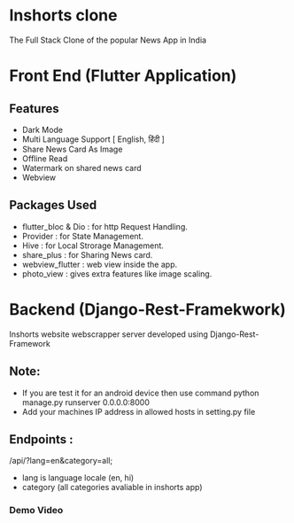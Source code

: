 # Inshorts clone

The Full Stack Clone of the popular News App in India

# Front End (Flutter Application)
## Features

- Dark Mode
- Multi Language Support [ English, हिंदी ]
- Share News Card As Image
- Offline Read
- Watermark on shared news card
- Webview


## Packages Used

- flutter_bloc & Dio : for http Request Handling.
- Provider : for State Management.
- Hive : for Local Strorage Management.
- share_plus : for Sharing News card.
- webview_flutter : web view inside the app.
- photo_view : gives extra features like image scaling.


# Backend (Django-Rest-Framekwork)

Inshorts website webscrapper server developed using Django-Rest-Framework

## Note:
   - If you are test it for an android device then use command python manage.py runserver 0.0.0.0:8000
   - Add your machines IP address in allowed hosts in setting.py file

## Endpoints : 
   /api/?lang=en&category=all;
   - lang is language locale (en, hi)
   - category (all categories avaliable in inshorts app)

### Demo Video
